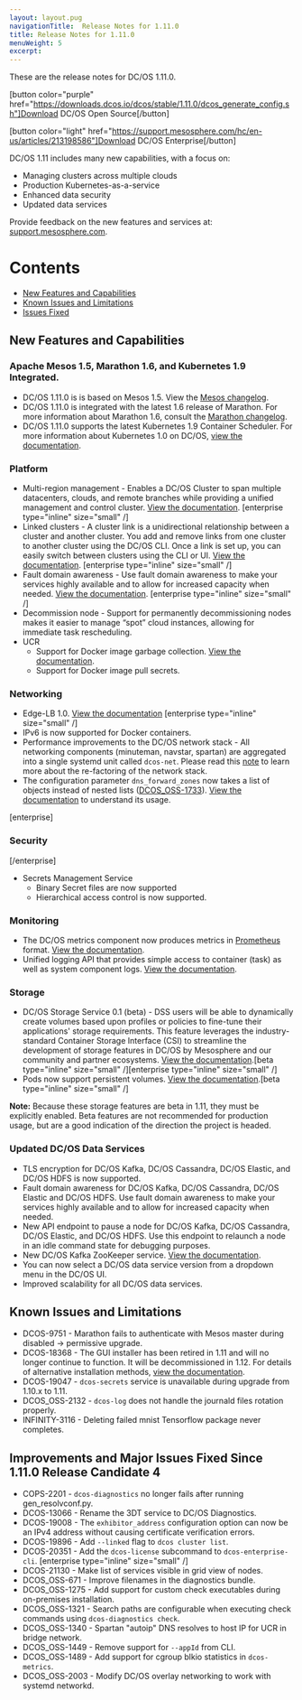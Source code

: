```yaml
---
layout: layout.pug
navigationTitle:  Release Notes for 1.11.0
title: Release Notes for 1.11.0
menuWeight: 5
excerpt:
---
```


These are the release notes for DC/OS 1.11.0.

[button color="purple" href="https://downloads.dcos.io/dcos/stable/1.11.0/dcos_generate_config.sh"]Download DC/OS Open Source[/button]

[button color="light" href="https://support.mesosphere.com/hc/en-us/articles/213198586"]Download DC/OS Enterprise[/button]


DC/OS 1.11 includes many new capabilities, with a focus on:
- Managing clusters across multiple clouds
- Production Kubernetes-as-a-service 
- Enhanced data security
- Updated data services

Provide feedback on the new features and services at: [support.mesosphere.com](https://support.mesosphere.com).

# Contents
- [New Features and Capabilities](#new-features)
- [Known Issues and Limitations](#known-issues)
- [Issues Fixed](#fixed-issues)

<a name="new-features"></a>
## New Features and Capabilities

### Apache Mesos 1.5, Marathon 1.6, and Kubernetes 1.9 Integrated.
- DC/OS 1.11.0 is is based on Mesos 1.5. View the [Mesos changelog](https://github.com/apache/mesos/blob/1.5.x/CHANGELOG).
- DC/OS 1.11.0 is integrated with the latest 1.6 release of Marathon. For more information about Marathon 1.6, consult the [Marathon changelog](https://github.com/mesosphere/marathon/blob/master/changelog.md).
- DC/OS 1.11.0 supports the latest Kubernetes 1.9 Container Scheduler. For more information about Kubernetes 1.0 on DC/OS, [view the documentation](https://docs.mesosphere.com/services/kubernetes/1.0.0-1.9.3).

### Platform
- Multi-region management - Enables a DC/OS Cluster to span multiple datacenters, clouds, and remote branches while providing a unified management and control cluster. [View the documentation](/1.11/deploying-services/fault-domain-awareness). [enterprise type="inline" size="small" /]
- Linked clusters - A cluster link is a unidirectional relationship between a cluster and another cluster. You add and remove links from one cluster to another cluster using the DC/OS CLI. Once a link is set up, you can easily switch between clusters using the CLI or UI. [View the documentation](/1.11/administering-clusters/multiple-clusters/cluster-links). [enterprise type="inline" size="small" /]
- Fault domain awareness - Use fault domain awareness to make your services highly available and to allow for increased capacity when needed. [View the documentation](/1.11/deploying-services/fault-domain-awareness). [enterprise type="inline" size="small" /]
- Decommission node - Support for permanently decommissioning nodes makes it easier to manage “spot” cloud instances, allowing for immediate task rescheduling.
- UCR
  - Support for Docker image garbage collection. [View the documentation](/1.11/deploying-services/containerizers).
  - Support for Docker image pull secrets.

### Networking
- Edge-LB 1.0. [View the documentation](https://docs.mesosphere.com/services/edge-lb/1.0/) [enterprise type="inline" size="small" /]
- IPv6 is now supported for Docker containers.
- Performance improvements to the DC/OS network stack - All networking components (minuteman, navstar, spartan) are aggregated into a single systemd unit called `dcos-net`. Please read this [note](/1.11/networking/#a-note-on-software-re-architecture) to learn more about the re-factoring of the network stack.
- The configuration parameter `dns_forward_zones` now takes a list of objects instead of nested lists ([DCOS_OSS-1733](https://jira.mesosphere.com/browse/DCOS_OSS-1733)). [View the documentation](/1.11/installing/oss/custom/configuration/configuration-parameters/#dns-forward-zones) to understand its usage. 

[enterprise]
### Security
[/enterprise]
- Secrets Management Service
  - Binary Secret files are now supported
  - Hierarchical access control is now supported.

### Monitoring
- The DC/OS metrics component now produces metrics in [Prometheus](https://prometheus.io/docs/instrumenting/exposition_formats/) format. [View the documentation](/1.11/metrics).
- Unified logging API that provides simple access to container (task) as well as system component logs. [View the documentation](/1.11/monitoring/logging/logging-api/logging-v2/).

### Storage
- DC/OS Storage Service 0.1 (beta) - DSS users will be able to dynamically create volumes based upon profiles or policies to fine-tune their applications' storage requirements. This feature leverages the industry-standard Container Storage Interface (CSI) to streamline the development of storage features in DC/OS by Mesosphere and our community and partner ecosystems. [View the documentation](https://docs.mesosphere.com/services/beta-storage/0.1.0-beta/).[beta type="inline" size="small" /][enterprise type="inline" size="small" /]
- Pods now support persistent volumes. [View the documentation](/1.11/deploying-services/pods).[beta type="inline" size="small" /]

**Note:** Because these storage features are beta in 1.11, they must be explicitly enabled. Beta features are not recommended for production usage, but are a good indication of the direction the project is headed.

### Updated DC/OS Data Services
- TLS encryption for DC/OS Kafka, DC/OS Cassandra, DC/OS Elastic, and DC/OS HDFS is now supported.
- Fault domain awareness for DC/OS Kafka, DC/OS Cassandra, DC/OS Elastic and DC/OS HDFS. Use fault domain awareness to make your services highly available and to allow for increased capacity when needed.
- New API endpoint to pause a node for DC/OS Kafka, DC/OS Cassandra, DC/OS Elastic, and DC/OS HDFS. Use this endpoint to relaunch a node in an idle command state for debugging purposes.
- New DC/OS Kafka ZooKeeper service. [View the documentation](/services/kafka-zookeeper).
- You can now select a DC/OS data service version from a dropdown menu in the DC/OS UI.
- Improved scalability for all DC/OS data services.

## <a name="known-issues"></a>Known Issues and Limitations
- DCOS-9751	- Marathon fails to authenticate with Mesos master during disabled -> permissive upgrade.
- DCOS-18368 - The GUI installer has been retired in 1.11 and will no longer continue to function. It will be decommissioned in 1.12. For details of alternative installation methods, [view the documentation](https://docs.mesosphere.com/1.11/installing).
- DCOS-19047 - `dcos-secrets` service is unavailable during upgrade from 1.10.x to 1.11. 
- DCOS_OSS-2132	- `dcos-log` does not handle the journald files rotation properly.
- INFINITY-3116	- Deleting failed mnist Tensorflow package never completes.

## <a name="fixed-issues"></a>Improvements and Major Issues Fixed Since 1.11.0 Release Candidate 4
- COPS-2201 - `dcos-diagnostics` no longer fails after running gen_resolvconf.py.
- DCOS-13066 - Rename the 3DT service to DC/OS Diagnostics.
- DCOS-19008 - The `exhibitor_address` configuration option can now be an IPv4 address without causing certificate verification errors.
- DCOS-19896 - Add `--linked` flag to `dcos cluster list`.
- DCOS-20351 - Add the `dcos-license` subcommand to `dcos-enterprise-cli`. [enterprise type="inline" size="small" /]
- DCOS-21130 - Make list of services visible in grid view of nodes. 
- DCOS_OSS-671 - Improve filenames in the diagnostics bundle.
- DCOS_OSS-1275 - Add support for custom check executables during on-premises installation.
- DCOS_OSS-1321 - Search paths are configurable when executing check commands using `dcos-diagnostics check`.
- DCOS_OSS-1340 - Spartan "autoip" DNS resolves to host IP for UCR in bridge network.
- DCOS_OSS-1449 - Remove support for `--appId` from CLI.
- DCOS_OSS-1489 - Add support for cgroup blkio statistics in `dcos-metrics`.
- DCOS_OSS-2003 - Modify DC/OS overlay networking to work with systemd networkd.
